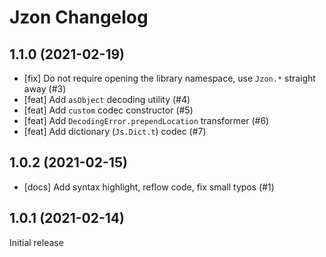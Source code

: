 # Jzon Changelog

## 1.1.0 (2021-02-19) <a name="1.1.0"></a>

* [fix] Do not require opening the library namespace, use `Jzon.*` straight away (#3)
* [feat] Add `asObject` decoding utility (#4)
* [feat] Add `custom` codec constructor (#5)
* [feat] Add `DecodingError.prependLocation` transformer (#6)
* [feat] Add dictionary (`Js.Dict.t`) codec (#7)

## 1.0.2 (2021-02-15) <a name="1.0.2"></a>

* [docs] Add syntax highlight, reflow code, fix small typos (#1)

## 1.0.1 (2021-02-14) <a name="1.0.1"></a>

Initial release


